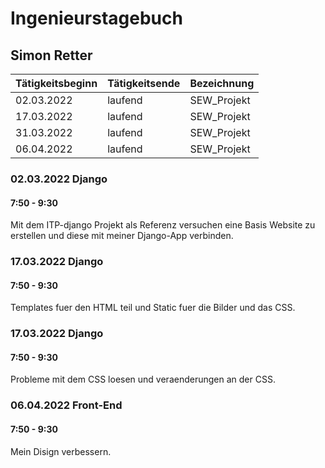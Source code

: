 # Ingenieurstagebuch

## Simon Retter

| Tätigkeitsbeginn | Tätigkeitsende | Bezeichnung | 
| --- | --- | --- |
| 02.03.2022 | laufend | SEW_Projekt |
| 17.03.2022 | laufend | SEW_Projekt |
| 31.03.2022 | laufend | SEW_Projekt |
| 06.04.2022 | laufend | SEW_Projekt |

### 02.03.2022 Django
#### 7:50 - 9:30
Mit dem ITP-django Projekt als Referenz versuchen eine Basis Website zu erstellen und diese mit
meiner Django-App verbinden.


### 17.03.2022 Django
#### 7:50 - 9:30
Templates fuer den HTML teil und Static fuer die Bilder und das CSS.


### 17.03.2022 Django
#### 7:50 - 9:30
Probleme mit dem CSS loesen und veraenderungen an der CSS.


### 06.04.2022 Front-End
#### 7:50 - 9:30
Mein Disign verbessern.
